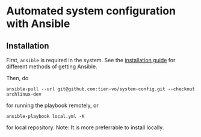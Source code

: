# Automated system configuration with Ansible

## Installation

First, `ansible` is required in the system. See the [installation guide](https://docs.ansible.com/ansible/latest/installation_guide/index.html) for different methods of getting Ansible.

Then, do
```
ansible-pull --url git@github.com:tien-vo/system-config.git --checkout archlinux-dev
```
for running the playbook remotely, or
```
ansible-playbook local.yml -K
```
for local repository. Note: It is more preferrable to install locally.
